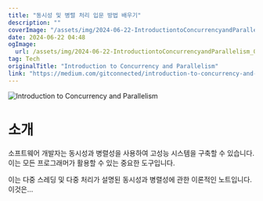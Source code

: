 ```yaml
---
title: "동시성 및 병렬 처리 입문 방법 배우기"
description: ""
coverImage: "/assets/img/2024-06-22-IntroductiontoConcurrencyandParallelism_0.png"
date: 2024-06-22 04:48
ogImage: 
  url: /assets/img/2024-06-22-IntroductiontoConcurrencyandParallelism_0.png
tag: Tech
originalTitle: "Introduction to Concurrency and Parallelism"
link: "https://medium.com/gitconnected/introduction-to-concurrency-and-parallelism-807a789f49c0"
---
```




![Introduction to Concurrency and Parallelism](/assets/img/2024-06-22-IntroductiontoConcurrencyandParallelism_0.png)

# 소개

소프트웨어 개발자는 동시성과 병렬성을 사용하여 고성능 시스템을 구축할 수 있습니다. 이는 모든 프로그래머가 활용할 수 있는 중요한 도구입니다.

이는 다중 스레딩 및 다중 처리가 설명된 동시성과 병렬성에 관한 이론적인 노트입니다. 이것은...
